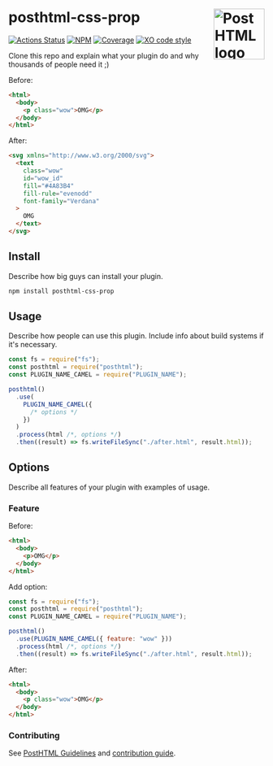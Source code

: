 # posthtml-css-prop <img align="right" height="100" title="PostHTML logo" src="http://posthtml.github.io/posthtml/logo.svg">

[![Actions Status][action]][action-url]
[![NPM][npm]][npm-url]
[![Coverage][cover]][cover-badge]
[![XO code style][style]][style-url]

Clone this repo and explain what your plugin do and why thousands of people need it ;)

Before:

```html
<html>
  <body>
    <p class="wow">OMG</p>
  </body>
</html>
```

After:

```html
<svg xmlns="http://www.w3.org/2000/svg">
  <text
    class="wow"
    id="wow_id"
    fill="#4A83B4"
    fill-rule="evenodd"
    font-family="Verdana"
  >
    OMG
  </text>
</svg>
```

## Install

Describe how big guys can install your plugin.

```bash
npm install posthtml-css-prop
```

## Usage

Describe how people can use this plugin. Include info about build systems if it's
necessary.

```javascript
const fs = require("fs");
const posthtml = require("posthtml");
const PLUGIN_NAME_CAMEL = require("PLUGIN_NAME");

posthtml()
  .use(
    PLUGIN_NAME_CAMEL({
      /* options */
    })
  )
  .process(html /*, options */)
  .then((result) => fs.writeFileSync("./after.html", result.html));
```

## Options

Describe all features of your plugin with examples of usage.

### Feature

Before:

```html
<html>
  <body>
    <p>OMG</p>
  </body>
</html>
```

Add option:

```js
const fs = require("fs");
const posthtml = require("posthtml");
const PLUGIN_NAME_CAMEL = require("PLUGIN_NAME");

posthtml()
  .use(PLUGIN_NAME_CAMEL({ feature: "wow" }))
  .process(html /*, options */)
  .then((result) => fs.writeFileSync("./after.html", result.html));
```

After:

```html
<html>
  <body>
    <p class="wow">OMG</p>
  </body>
</html>
```

### Contributing

See [PostHTML Guidelines](https://github.com/posthtml/posthtml/tree/master/docs) and [contribution guide](CONTRIBUTING.md).

[action]: https://github.com/USER_NAME/PLUGIN_NAME/workflows/Actions%20Status/badge.svg
[action-url]: https://github.com/USER_NAME/PLUGIN_NAME/actions?query=workflow%3A%22CI+tests%22
[npm]: https://img.shields.io/npm/v/PLUGIN_NAME.svg
[npm-url]: https://npmjs.com/package/PLUGIN_NAME
[style]: https://img.shields.io/badge/code_style-XO-5ed9c7.svg
[style-url]: https://github.com/xojs/xo
[cover]: https://coveralls.io/repos/USER_NAME/PLUGIN_NAME/badge.svg?branch=master
[cover-badge]: https://coveralls.io/r/USER_NAME/PLUGIN_NAME?branch=master
